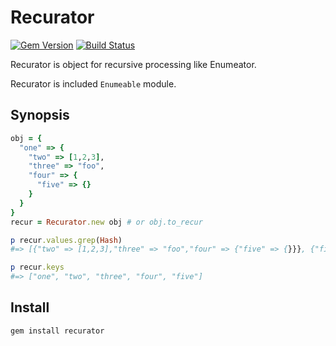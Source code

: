 # Recurator

[![Gem Version](https://badge.fury.io/rb/recurator.png)](http://badge.fury.io/rb/recurator)
[![Build Status](https://travis-ci.org/ksss/Recurator.png?branch=master)](https://travis-ci.org/ksss/Recurator)

Recurator is object for recursive processing like Enumeator.

Recurator is included `Enumeable` module.

## Synopsis

```ruby
obj = {
  "one" => {
    "two" => [1,2,3],
    "three" => "foo",
    "four" => {
      "five" => {}
    }
  }
}
recur = Recurator.new obj # or obj.to_recur

p recur.values.grep(Hash)
#=> [{"two" => [1,2,3],"three" => "foo","four" => {"five" => {}}}, {"five" => {}}, {}]

p recur.keys
#=> ["one", "two", "three", "four", "five"]
```

## Install

    gem install recurator
